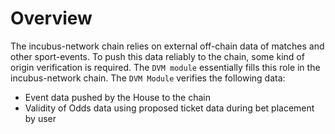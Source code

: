 # **Overview**

The incubus-network chain relies on external off-chain data of matches and other sport-events. To push this data reliably to the chain, some kind of origin verification is required. The `DVM module` essentially fills this role in the incubus-network chain. The `DVM Module` verifies the following data:

- Event data pushed by the House to the chain
- Validity of Odds data using proposed ticket data during bet placement by user
